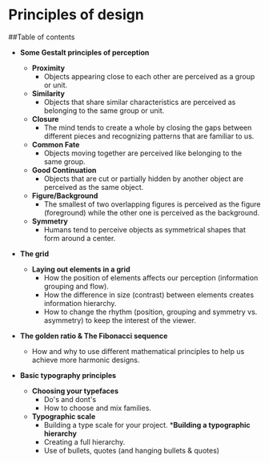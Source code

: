 # Principles of design
##Table of contents

*	__Some Gestalt principles of perception__
	*	__Proximity__
		*	Objects appearing close to each other are perceived as a group or unit.
	*	__Similarity__
		*	Objects that share similar characteristics are perceived as belonging to the same group or unit.
	*	__Closure__
		*	The mind tends to create a whole by closing the gaps between different pieces and recognizing patterns that are familiar to us.
	*	__Common Fate__
		*	Objects moving together are perceived like belonging to the same group.
	*	__Good Continuation__
		*	Objects that are cut or partially hidden by another object are perceived as the same object.
	*	__Figure/Background__
		*	The smallest of two overlapping figures is perceived as the figure (foreground) while the other one is perceived as the background.
	*	__Symmetry__
		*	Humans tend to perceive objects as symmetrical shapes that form around a center.

*	__The grid__
	*	__Laying out elements in a grid__
		*	How the position of elements affects our perception (information grouping and flow).
		*	How the difference in size (contrast) between elements creates information hierarchy.
		*	How to change the rhythm (position, grouping and symmetry vs. asymmetry) to keep the interest of the viewer.

*	__The golden ratio & The Fibonacci sequence__
	*	How and why to use different mathematical principles to help us achieve more harmonic designs.

*	__Basic typography principles__
	*	__Choosing your typefaces__
		*	Do's and dont's
		*	How to choose and mix families.
	*	__Typographic scale__
		*	Building a type scale for your project.
	*__Building a typographic hierarchy__
		*	Creating a full hierarchy.
		*	Use of bullets, quotes (and hanging bullets & quotes)

